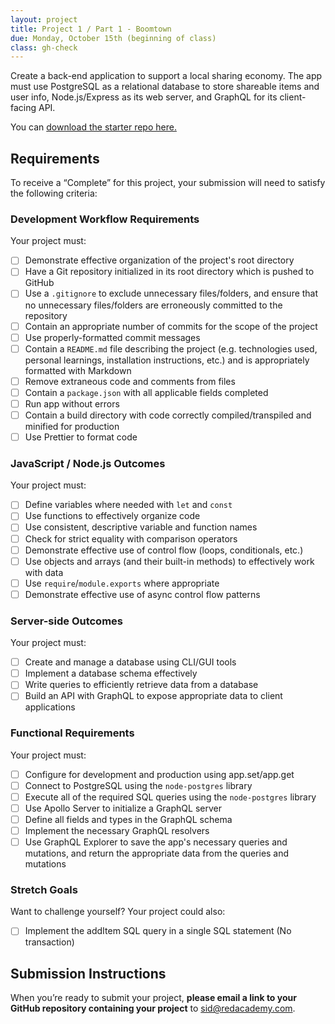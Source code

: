 ```yaml
---
layout: project
title: Project 1 / Part 1 - Boomtown
due: Monday, October 15th (beginning of class)
class: gh-check
---
```


Create a back-end application to support a local sharing economy. The app must use PostgreSQL as a relational database to store shareable items and user info, Node.js/Express as its web server, and GraphQL for its client-facing API.

You can [download the starter repo here.](https://github.com/redacademy/boomtown-starter)

## Requirements

To receive a “Complete” for this project, your submission will need to satisfy the following criteria:

### Development Workflow Requirements

Your project must:

- [ ] Demonstrate effective organization of the project's root directory
- [ ] Have a Git repository initialized in its root directory which is pushed to GitHub
- [ ] Use a `.gitignore` to exclude unnecessary files/folders, and ensure that no unnecessary files/folders are erroneously committed to the repository
- [ ] Contain an appropriate number of commits for the scope of the project
- [ ] Use properly-formatted commit messages
- [ ] Contain a `README.md` file describing the project (e.g. technologies used, personal learnings, installation instructions, etc.) and is appropriately formatted with Markdown
- [ ] Remove extraneous code and comments from files
- [ ] Contain a `package.json` with all applicable fields completed
- [ ] Run app without errors
- [ ] Contain a build directory with code correctly compiled/transpiled and minified for production
- [ ] Use Prettier to format code

### JavaScript / Node.js Outcomes

Your project must:

- [ ] Define variables where needed with `let` and `const`
- [ ] Use functions to effectively organize code
- [ ] Use consistent, descriptive variable and function names
- [ ] Check for strict equality with comparison operators
- [ ] Demonstrate effective use of control flow (loops, conditionals, etc.)
- [ ] Use objects and arrays (and their built-in methods) to effectively work with data
- [ ] Use `require`/`module.exports` where appropriate
- [ ] Demonstrate effective use of async control flow patterns

### Server-side Outcomes

Your project must:

- [ ] Create and manage a database using CLI/GUI tools
- [ ] Implement a database schema effectively
- [ ] Write queries to efficiently retrieve data from a database
- [ ] Build an API with GraphQL to expose appropriate data to client applications

### Functional Requirements

Your project must:

- [ ] Configure for development and production using app.set/app.get
- [ ] Connect to PostgreSQL using the `node-postgres` library
- [ ] Execute all of the required SQL queries using the `node-postgres` library
- [ ] Use Apollo Server to initialize a GraphQL server
- [ ] Define all fields and types in the GraphQL schema
- [ ] Implement the necessary GraphQL resolvers
- [ ] Use GraphQL Explorer to save the app's necessary queries and mutations, and return the appropriate data from the queries and mutations

### Stretch Goals

Want to challenge yourself? Your project could also:

- [ ] Implement the addItem SQL query in a single SQL statement (No transaction)

## Submission Instructions

When you’re ready to submit your project, **please email a link to your GitHub repository containing your project** to sid@redacademy.com.
